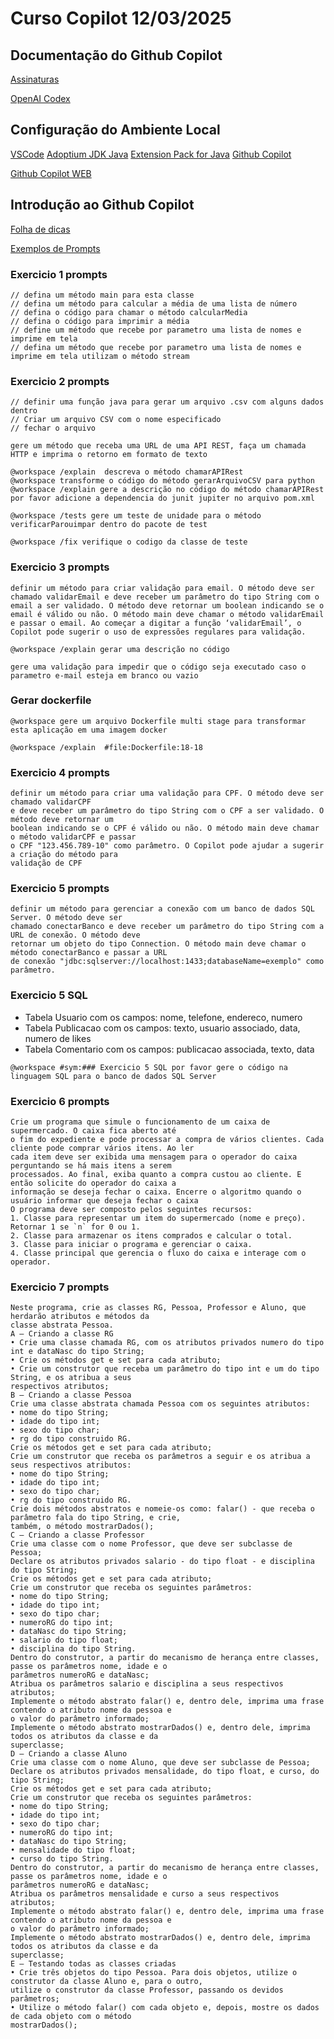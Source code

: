 # Curso Copilot 12/03/2025

## Documentação do Github Copilot
[Assinaturas](https://docs.github.com/en/copilot/about-github-copilot/subscription-plans-for-github-copilot)

[OpenAI Codex](https://openai.com/index/openai-codex/)


## Configuração do Ambiente Local
[VSCode](https://code.visualstudio.com/)
[Adoptium JDK Java](https://adoptium.net/)
[Extension Pack for Java](https://marketplace.visualstudio.com/items?itemName=vscjava.vscode-java-pack)
[Github Copilot](https://marketplace.visualstudio.com/items?itemName=GitHub.copilot)


[Github Copilot WEB](https://github.com/copilot)


## Introdução ao Github Copilot
[Folha de dicas](https://docs.github.com/en/copilot/using-github-copilot/copilot-chat/github-copilot-chat-cheat-sheet?tool=vscode)

[Exemplos de Prompts](https://docs.github.com/en/copilot/using-github-copilot/copilot-chat/getting-started-with-prompts-for-copilot-chat)

### Exercicio 1 prompts
```shell
// defina um método main para esta classe
// defina um método para calcular a média de uma lista de número
// defina o código para chamar o método calcularMedia
// defina o código para imprimir a média
// define um método que recebe por parametro uma lista de nomes e imprime em tela
// defina um método que recebe por parametro uma lista de nomes e imprime em tela utilizam o método stream
```
### Exercicio 2 prompts
```shell
// definir uma função java para gerar um arquivo .csv com alguns dados dentro
// Criar um arquivo CSV com o nome especificado
// fechar o arquivo
```
```shell
gere um método que receba uma URL de uma API REST, faça um chamada HTTP e imprima o retorno em formato de texto
```
```shell
@workspace /explain  descreva o método chamarAPIRest
@workspace transforme o código do método gerarArquivoCSV para python
@workspace /explain gere a descrição no código do método chamarAPIRest
por favor adicione a dependencia do junit jupiter no arquivo pom.xml

@workspace /tests gere um teste de unidade para o método verificarParouimpar dentro do pacote de test

@workspace /fix verifique o codigo da classe de teste
```

### Exercicio 3 prompts
```shell
definir um método para criar validação para email. O método deve ser chamado validarEmail e deve receber um parâmetro do tipo String com o email a ser validado. O método deve retornar um boolean indicando se o email é válido ou não. O método main deve chamar o método validarEmail e passar o email. Ao começar a digitar a função ‘validarEmail’, o Copilot pode sugerir o uso de expressões regulares para validação.

@workspace /explain gerar uma descrição no código

gere uma validação para impedir que o código seja executado caso o parametro e-mail esteja em branco ou vazio
```

### Gerar dockerfile
```shell
@workspace gere um arquivo Dockerfile multi stage para transformar esta aplicação em uma imagem docker

@workspace /explain  #file:Dockerfile:18-18 
```
### Exercicio 4 prompts
```shell
definir um método para criar uma validação para CPF. O método deve ser chamado validarCPF
e deve receber um parâmetro do tipo String com o CPF a ser validado. O método deve retornar um
boolean indicando se o CPF é válido ou não. O método main deve chamar o método validarCPF e passar
o CPF "123.456.789-10" como parâmetro. O Copilot pode ajudar a sugerir a criação do método para
validação de CPF
```

### Exercicio 5 prompts
```shell
definir um método para gerenciar a conexão com um banco de dados SQL Server. O método deve ser
chamado conectarBanco e deve receber um parâmetro do tipo String com a URL de conexão. O método deve
retornar um objeto do tipo Connection. O método main deve chamar o método conectarBanco e passar a URL
de conexão "jdbc:sqlserver://localhost:1433;databaseName=exemplo" como parâmetro.
```

### Exercicio 5 SQL
- Tabela Usuario com os campos: nome, telefone, endereco, numero
- Tabela Publicacao com os campos: texto, usuario associado, data, numero de likes
- Tabela Comentario com os campos: publicacao associada, texto, data

```shell
@workspace #sym:### Exercicio 5 SQL por favor gere o código na linguagem SQL para o banco de dados SQL Server
```


### Exercicio 6 prompts
```shell
Crie um programa que simule o funcionamento de um caixa de supermercado. O caixa fica aberto até
o fim do expediente e pode processar a compra de vários clientes. Cada cliente pode comprar vários itens. Ao ler
cada item deve ser exibida uma mensagem para o operador do caixa perguntando se há mais itens a serem
processados. Ao final, exiba quanto a compra custou ao cliente. E então solicite do operador do caixa a
informação se deseja fechar o caixa. Encerre o algoritmo quando o usuário informar que deseja fechar o caixa
O programa deve ser composto pelos seguintes recursos:
1. Classe para representar um item do supermercado (nome e preço). Retornar 1 se `n` for 0 ou 1.
2. Classe para armazenar os itens comprados e calcular o total.
3. Classe para iniciar o programa e gerenciar o caixa.
4. Classe principal que gerencia o fluxo do caixa e interage com o operador.
```

### Exercicio 7 prompts
```shell
Neste programa, crie as classes RG, Pessoa, Professor e Aluno, que herdarão atributos e métodos da
classe abstrata Pessoa.
A – Criando a classe RG
• Crie uma classe chamada RG, com os atributos privados numero do tipo int e dataNasc do tipo String;
• Crie os métodos get e set para cada atributo;
• Crie um construtor que receba um parâmetro do tipo int e um do tipo String, e os atribua a seus
respectivos atributos;
B – Criando a classe Pessoa
Crie uma classe abstrata chamada Pessoa com os seguintes atributos:
• nome do tipo String;
• idade do tipo int;
• sexo do tipo char;
• rg do tipo construido RG.
Crie os métodos get e set para cada atributo;
Crie um construtor que receba os parâmetros a seguir e os atribua a seus respectivos atributos:
• nome do tipo String;
• idade do tipo int;
• sexo do tipo char;
• rg do tipo construido RG.
Crie dois métodos abstratos e nomeie-os como: falar() - que receba o parâmetro fala do tipo String, e crie,
também, o método mostrarDados();
C – Criando a classe Professor
Crie uma classe com o nome Professor, que deve ser subclasse de Pessoa;
Declare os atributos privados salario - do tipo float - e disciplina do tipo String;
Crie os métodos get e set para cada atributo;
Crie um construtor que receba os seguintes parâmetros:
• nome do tipo String;
• idade do tipo int;
• sexo do tipo char;
• numeroRG do tipo int;
• dataNasc do tipo String;
• salario do tipo float;
• disciplina do tipo String.
Dentro do construtor, a partir do mecanismo de herança entre classes, passe os parâmetros nome, idade e o
parâmetros numeroRG e dataNasc;
Atribua os parâmetros salario e disciplina a seus respectivos atributos;
Implemente o método abstrato falar() e, dentro dele, imprima uma frase contendo o atributo nome da pessoa e
o valor do parâmetro informado;
Implemente o método abstrato mostrarDados() e, dentro dele, imprima todos os atributos da classe e da
superclasse;
D – Criando a classe Aluno
Crie uma classe com o nome Aluno, que deve ser subclasse de Pessoa;
Declare os atributos privados mensalidade, do tipo float, e curso, do tipo String;
Crie os métodos get e set para cada atributo;
Crie um construtor que receba os seguintes parâmetros:
• nome do tipo String;
• idade do tipo int;
• sexo do tipo char;
• numeroRG do tipo int;
• dataNasc do tipo String;
• mensalidade do tipo float;
• curso do tipo String.
Dentro do construtor, a partir do mecanismo de herança entre classes, passe os parâmetros nome, idade e o
parâmetros numeroRG e dataNasc;
Atribua os parâmetros mensalidade e curso a seus respectivos atributos;
Implemente o método abstrato falar() e, dentro dele, imprima uma frase contendo o atributo nome da pessoa e
o valor do parâmetro informado;
Implemente o método abstrato mostrarDados() e, dentro dele, imprima todos os atributos da classe e da
superclasse;
E – Testando todas as classes criadas
• Crie três objetos do tipo Pessoa. Para dois objetos, utilize o construtor da classe Aluno e, para o outro,
utilize o construtor da classe Professor, passando os devidos parâmetros;
• Utilize o método falar() com cada objeto e, depois, mostre os dados de cada objeto com o método
mostrarDados();
```